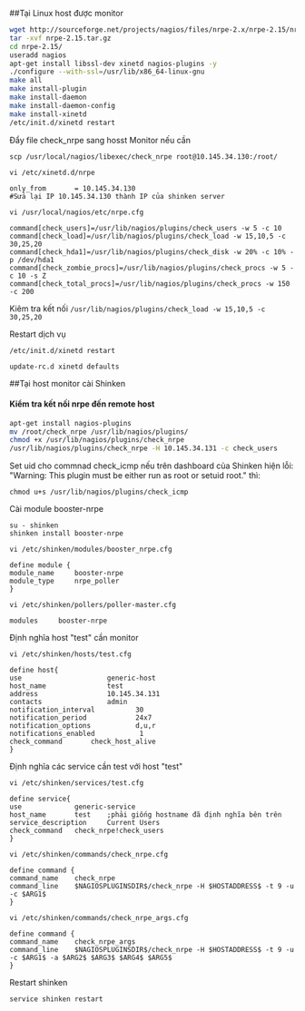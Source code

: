 ##Tại Linux host được monitor

```sh
wget http://sourceforge.net/projects/nagios/files/nrpe-2.x/nrpe-2.15/nrpe-2.15.tar.gz
tar -xvf nrpe-2.15.tar.gz
cd nrpe-2.15/
useradd nagios
apt-get install libssl-dev xinetd nagios-plugins -y
./configure --with-ssl=/usr/lib/x86_64-linux-gnu
make all
make install-plugin
make install-daemon
make install-daemon-config
make install-xinetd
/etc/init.d/xinetd restart
```

Đẩy file check_nrpe sang hosst Monitor nếu cần

`scp /usr/local/nagios/libexec/check_nrpe root@10.145.34.130:/root/`

`vi /etc/xinetd.d/nrpe`

    only_from       = 10.145.34.130
    #Sửa lại IP 10.145.34.130 thành IP của shinken server

`vi /usr/local/nagios/etc/nrpe.cfg`

    command[check_users]=/usr/lib/nagios/plugins/check_users -w 5 -c 10
    command[check_load]=/usr/lib/nagios/plugins/check_load -w 15,10,5 -c 30,25,20
    command[check_hda1]=/usr/lib/nagios/plugins/check_disk -w 20% -c 10% -p /dev/hda1
    command[check_zombie_procs]=/usr/lib/nagios/plugins/check_procs -w 5 -c 10 -s Z
    command[check_total_procs]=/usr/lib/nagios/plugins/check_procs -w 150 -c 200

Kiêm tra kết nối `/usr/lib/nagios/plugins/check_load -w 15,10,5 -c 30,25,20`

Restart dịch vụ
```
/etc/init.d/xinetd restart

update-rc.d xinetd defaults
```

##Tại host monitor cài Shinken


#### Kiểm tra kết nối nrpe đến remote host

```sh
apt-get install nagios-plugins
mv /root/check_nrpe /usr/lib/nagios/plugins/
chmod +x /usr/lib/nagios/plugins/check_nrpe
/usr/lib/nagios/plugins/check_nrpe -H 10.145.34.131 -c check_users
```

Set uid cho commnad check_icmp nếu trên dashboard của Shinken hiện lỗi: "Warning: This plugin must be either run as root or setuid root." thì:

`chmod u+s /usr/lib/nagios/plugins/check_icmp`

Cài module booster-nrpe

```
su - shinken
shinken install booster-nrpe
```

`vi /etc/shinken/modules/booster_nrpe.cfg`

    define module {
    module_name     booster-nrpe
    module_type     nrpe_poller
    }

`vi /etc/shinken/pollers/poller-master.cfg`

    modules     booster-nrpe

Định nghĩa host "test" cần monitor

`vi /etc/shinken/hosts/test.cfg`

    define host{
    use                     generic-host
    host_name               test
    address                 10.145.34.131
    contacts                admin
    notification_interval          30
    notification_period            24x7
    notification_options           d,u,r
    notifications_enabled           1
    check_command       check_host_alive
    }

Định nghĩa các service cần test với host "test"

`vi /etc/shinken/services/test.cfg`

    define service{
    use             generic-service
    host_name       test    ;phải giống hostname đã định nghĩa bên trên
    service_description     Current Users
    check_command   check_nrpe!check_users
    }

`vi /etc/shinken/commands/check_nrpe.cfg`

    define command {
    command_name    check_nrpe
    command_line    $NAGIOSPLUGINSDIR$/check_nrpe -H $HOSTADDRESS$ -t 9 -u -c $ARG1$
    }
	
`vi /etc/shinken/commands/check_nrpe_args.cfg`

    define command {
    command_name    check_nrpe_args
    command_line    $NAGIOSPLUGINSDIR$/check_nrpe -H $HOSTADDRESS$ -t 9 -u -c $ARG1$ -a $ARG2$ $ARG3$ $ARG4$ $ARG5$
    }

Restart shinken

`service shinken restart`
